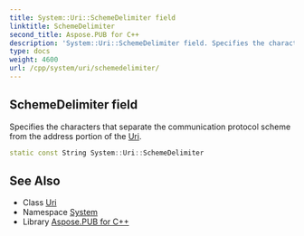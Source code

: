```yaml
---
title: System::Uri::SchemeDelimiter field
linktitle: SchemeDelimiter
second_title: Aspose.PUB for C++
description: 'System::Uri::SchemeDelimiter field. Specifies the characters that separate the communication protocol scheme from the address portion of the Uri in C++.'
type: docs
weight: 4600
url: /cpp/system/uri/schemedelimiter/
---
```

## SchemeDelimiter field


Specifies the characters that separate the communication protocol scheme from the address portion of the [Uri](../).

```cpp
static const String System::Uri::SchemeDelimiter
```

## See Also

* Class [Uri](../)
* Namespace [System](../../)
* Library [Aspose.PUB for C++](../../../)
